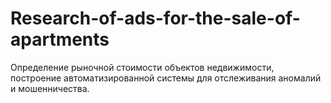 # Research-of-ads-for-the-sale-of-apartments
Определение рыночной стоимости объектов недвижимости, построение автоматизированной системы для отслеживания аномалий и мошенничества.
